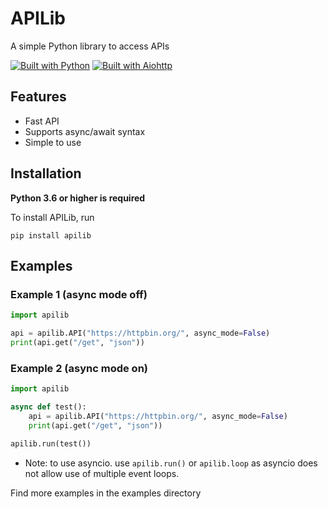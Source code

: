 # APILib

A simple Python library to access APIs


[![Built with Python](https://img.shields.io/badge/-Python-22496a?style=for-the-badge&logo=Python&logoColor=white)](https://www.python.org)
[![Built with Aiohttp](https://img.shields.io/badge/-Aiohttp-FFFFFF?style=for-the-badge&logo=Aiohttp&logoColor=blue)](https://docs.aiohttp.org/en/stable/)

## Features

- Fast API
- Supports async/await syntax
- Simple to use

## Installation

**Python 3.6 or higher is required**

To install APILib, run
```
pip install apilib
```

## Examples

### Example 1 (async mode off)
```python
import apilib

api = apilib.API("https://httpbin.org/", async_mode=False)
print(api.get("/get", "json"))
```

### Example 2 (async mode on)
```python
import apilib

async def test():
    api = apilib.API("https://httpbin.org/", async_mode=False)
    print(api.get("/get", "json"))

apilib.run(test())
```
* Note: to use asyncio. use `apilib.run()` or `apilib.loop` as asyncio does not allow use of multiple event loops.

Find more examples in the examples directory

